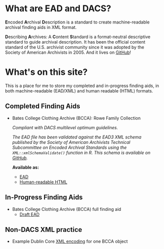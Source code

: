 # What are EAD and DACS?

**E**ncoded **A**rchival **D**escription is a standard to create machine-readable archival finding aids in XML format.

**D**escribing **A**rchives: A **C**ontent **S**tandard is a format-neutral descriptive standard to guide archival description. It has been the official content standard of the U.S. archivist community since it was adopted by the Society of American Archivists in 2005. And it lives on [GitHub](https://saa-ts-dacs.github.io/dacs/)!

# What's on this site?

This is a place for me to store my completed and in-progress finding aids, in both machine-readable (EAD/XML) and human readable (HTML) formats. 

## Completed Finding Aids
  - Bates College Clothing Archive (BCCA): Rowe Family Collection
  
    _Compliant with DACS multilevel optimum guidelines._
    
    _The EAD file has been validated against the EAD3 XML schema published by the Society of American Archivists Technical Subcommittee on Encoded Archival Standards using the `XML::xmlSchemaValidate()` function in R. This schema is available on [GitHub](https://github.com/SAA-SDT/EAD3)._ 
    
    **Available as:**
    - [EAD](Complete/Rowe_EAD.xml)
    - [Human-readable HTML](Complete/Rowe_DACS.html)
    
## In-Progress Finding Aids
  - Bates College Clothing Archive (BCCA) full finding aid
    - [Draft EAD](In_Progress/BCCA_EAD.xml)

## Non-DACS XML practice
  - Example Dublin Core [XML encoding]() for one BCCA object 

